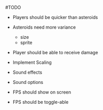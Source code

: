 #TODO

* Players should be quicker than asteroids
* Asteroids need more variance

  * size
  * sprite

* Player should be able to receive damage
* Implement Scaling
* Sound effects
* Sound options
* FPS should show on screen
* FPS should be toggle-able

